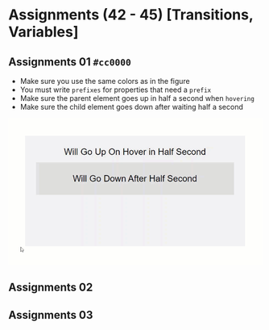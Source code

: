 # Assignments (42 - 45) [Transitions, Variables]
## Assignments 01 `#cc0000`
- Make sure you use the same colors as in the figure
- You must write `prefixes` for properties that need a `prefix`
- Make sure the parent element goes up in half a second when `hovering`
- Make sure the child element goes down after waiting half a second

![Assignments 01](/42-45/Image/css-assignments-lessons-42-45-1.gif)


## Assignments 02



## Assignments 03
